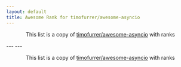 ```yaml
---
layout: default
title: Awesome Rank for timofurrer/awesome-asyncio
---
```


<p align="center">
	This list is a copy of <a href="https://github.com/timofurrer/awesome-asyncio">timofurrer/awesome-asyncio</a> with ranks
</p>
---
---
<p align="center">
	This list is a copy of <a href="https://github.com/timofurrer/awesome-asyncio">timofurrer/awesome-asyncio</a> with ranks
</p>
